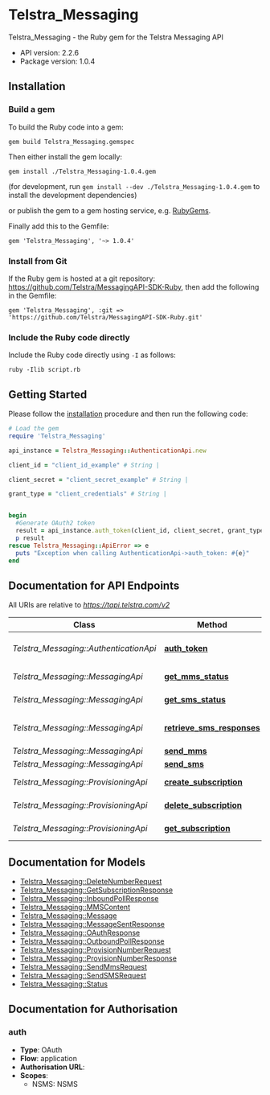 # Telstra_Messaging

Telstra_Messaging - the Ruby gem for the Telstra Messaging API



- API version: 2.2.6
- Package version: 1.0.4

## Installation

### Build a gem

To build the Ruby code into a gem:

```shell
gem build Telstra_Messaging.gemspec
```

Then either install the gem locally:

```shell
gem install ./Telstra_Messaging-1.0.4.gem
```
(for development, run `gem install --dev ./Telstra_Messaging-1.0.4.gem` to install the development dependencies)

or publish the gem to a gem hosting service, e.g. [RubyGems](https://rubygems.org/).

Finally add this to the Gemfile:

    gem 'Telstra_Messaging', '~> 1.0.4'

### Install from Git

If the Ruby gem is hosted at a git repository: https://github.com/Telstra/MessagingAPI-SDK-Ruby, then add the following in the Gemfile:

    gem 'Telstra_Messaging', :git => 'https://github.com/Telstra/MessagingAPI-SDK-Ruby.git'

### Include the Ruby code directly

Include the Ruby code directly using `-I` as follows:

```shell
ruby -Ilib script.rb
```

## Getting Started

Please follow the [installation](#installation) procedure and then run the following code:
```ruby
# Load the gem
require 'Telstra_Messaging'

api_instance = Telstra_Messaging::AuthenticationApi.new

client_id = "client_id_example" # String | 

client_secret = "client_secret_example" # String | 

grant_type = "client_credentials" # String | 


begin
  #Generate OAuth2 token
  result = api_instance.auth_token(client_id, client_secret, grant_type)
  p result
rescue Telstra_Messaging::ApiError => e
  puts "Exception when calling AuthenticationApi->auth_token: #{e}"
end

```

## Documentation for API Endpoints

All URIs are relative to *https://tapi.telstra.com/v2*

Class | Method | HTTP request | Description
------------ | ------------- | ------------- | -------------
*Telstra_Messaging::AuthenticationApi* | [**auth_token**](docs/AuthenticationApi.md#auth_token) | **POST** /oauth/token | Generate OAuth2 token
*Telstra_Messaging::MessagingApi* | [**get_mms_status**](docs/MessagingApi.md#get_mms_status) | **GET** /messages/mms/{messageid}/status | Get MMS Status
*Telstra_Messaging::MessagingApi* | [**get_sms_status**](docs/MessagingApi.md#get_sms_status) | **GET** /messages/sms/{messageId}/status | Get SMS Status
*Telstra_Messaging::MessagingApi* | [**retrieve_sms_responses**](docs/MessagingApi.md#retrieve_sms_responses) | **GET** /messages/sms | Retrieve SMS Responses
*Telstra_Messaging::MessagingApi* | [**send_mms**](docs/MessagingApi.md#send_mms) | **POST** /messages/mms | Send MMS
*Telstra_Messaging::MessagingApi* | [**send_sms**](docs/MessagingApi.md#send_sms) | **POST** /messages/sms | Send SMS
*Telstra_Messaging::ProvisioningApi* | [**create_subscription**](docs/ProvisioningApi.md#create_subscription) | **POST** /messages/provisioning/subscriptions | Create Subscription
*Telstra_Messaging::ProvisioningApi* | [**delete_subscription**](docs/ProvisioningApi.md#delete_subscription) | **DELETE** /messages/provisioning/subscriptions | Delete Subscription
*Telstra_Messaging::ProvisioningApi* | [**get_subscription**](docs/ProvisioningApi.md#get_subscription) | **GET** /messages/provisioning/subscriptions | Get Subscription


## Documentation for Models

 - [Telstra_Messaging::DeleteNumberRequest](docs/DeleteNumberRequest.md)
 - [Telstra_Messaging::GetSubscriptionResponse](docs/GetSubscriptionResponse.md)
 - [Telstra_Messaging::InboundPollResponse](docs/InboundPollResponse.md)
 - [Telstra_Messaging::MMSContent](docs/MMSContent.md)
 - [Telstra_Messaging::Message](docs/Message.md)
 - [Telstra_Messaging::MessageSentResponse](docs/MessageSentResponse.md)
 - [Telstra_Messaging::OAuthResponse](docs/OAuthResponse.md)
 - [Telstra_Messaging::OutboundPollResponse](docs/OutboundPollResponse.md)
 - [Telstra_Messaging::ProvisionNumberRequest](docs/ProvisionNumberRequest.md)
 - [Telstra_Messaging::ProvisionNumberResponse](docs/ProvisionNumberResponse.md)
 - [Telstra_Messaging::SendMmsRequest](docs/SendMmsRequest.md)
 - [Telstra_Messaging::SendSMSRequest](docs/SendSMSRequest.md)
 - [Telstra_Messaging::Status](docs/Status.md)


## Documentation for Authorisation


### auth

- **Type**: OAuth
- **Flow**: application
- **Authorisation URL**: 
- **Scopes**: 
  - NSMS: NSMS


